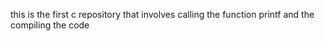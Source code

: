 this is the first c repository that involves calling the function printf and the compiling the code
